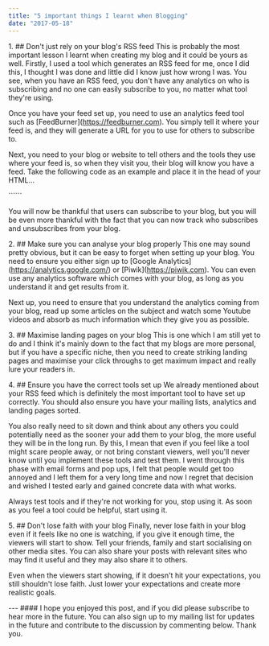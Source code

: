 ```yaml
---
title: "5 important things I learnt when Blogging"
date: "2017-05-18"
---
```


1\. ## Don't just rely on your blog's RSS feed This is probably the most important lesson I learnt when creating my blog and it could be yours as well. Firstly, I used a tool which generates an RSS feed for me, once I did this, I thought I was done and little did I know just how wrong I was. You see, when you have an RSS feed, you don't have any analytics on who is subscribing and no one can easily subscribe to you, no matter what tool they're using.

Once you have your feed set up, you need to use an analytics feed tool such as \[FeedBurner\](https://feedburner.com). You simply tell it where your feed is, and they will generate a URL for you to use for others to subscribe to.

Next, you need to your blog or website to tell others and the tools they use where your feed is, so when they visit you, their blog will know you have a feed. Take the following code as an example and place it in the head of your HTML...

\`\`\`\`\`\`

You will now be thankful that users can subscribe to your blog, but you will be even more thankful with the fact that you can now track who subscribes and unsubscribes from your blog.

2\. ## Make sure you can analyse your blog properly This one may sound pretty obvious, but it can be easy to forget when setting up your blog. You need to ensure you either sign up to \[Google Analytics\](https://analytics.google.com/) or \[Piwik\](https://piwik.com). You can even use any analytics software which comes with your blog, as long as you understand it and get results from it.

Next up, you need to ensure that you understand the analytics coming from your blog, read up some articles on the subject and watch some Youtube videos and absorb as much information which they give you as possible.

3\. ## Maximise landing pages on your blog This is one which I am still yet to do and I think it's mainly down to the fact that my blogs are more personal, but if you have a specific niche, then you need to create striking landing pages and maximise your click throughs to get maximum impact and really lure your readers in.

4\. ## Ensure you have the correct tools set up We already mentioned about your RSS feed which is definitely the most important tool to have set up correctly. You should also ensure you have your mailing lists, analytics and landing pages sorted.

You also really need to sit down and think about any others you could potentially need as the sooner your add them to your blog, the more useful they will be in the long run. By this, I mean that even if you feel like a tool might scare people away, or not bring constant viewers, well you'll never know until you implement these tools and test them. I went through this phase with email forms and pop ups, I felt that people would get too annoyed and I left them for a very long time and now I regret that decision and wished I tested early and gained concrete data with what works.

Always test tools and if they're not working for you, stop using it. As soon as you feel a tool could be helpful, start using it.

5\. ## Don't lose faith with your blog Finally, never lose faith in your blog even if it feels like no one is watching, if you give it enough time, the viewers will start to show. Tell your friends, family and start socialising on other media sites. You can also share your posts with relevant sites who may find it useful and they may also share it to others.

Even when the viewers start showing, if it doesn't hit your expectations, you still shouldn't lose faith. Just lower your expectations and create more realistic goals.

\--- #### I hope you enjoyed this post, and if you did please subscribe to hear more in the future. You can also sign up to my mailing list for updates in the future and contribute to the discussion by commenting below. Thank you.
